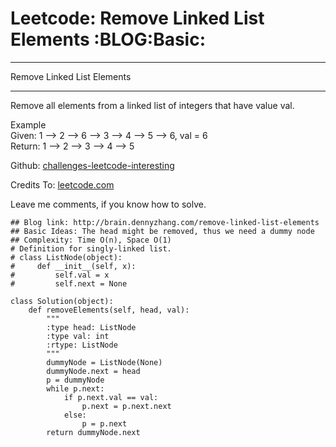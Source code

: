 # Leetcode: Remove Linked List Elements     :BLOG:Basic:


---

Remove Linked List Elements  

---

Remove all elements from a linked list of integers that have value val.  

Example  
Given: 1 &#x2013;> 2 &#x2013;> 6 &#x2013;> 3 &#x2013;> 4 &#x2013;> 5 &#x2013;> 6, val = 6  
Return: 1 &#x2013;> 2 &#x2013;> 3 &#x2013;> 4 &#x2013;> 5  

Github: [challenges-leetcode-interesting](https://github.com/DennyZhang/challenges-leetcode-interesting/tree/master/remove-linked-list-elements)  

Credits To: [leetcode.com](https://leetcode.com/problems/remove-linked-list-elements/description/)  

Leave me comments, if you know how to solve.  

    ## Blog link: http://brain.dennyzhang.com/remove-linked-list-elements
    ## Basic Ideas: The head might be removed, thus we need a dummy node
    ## Complexity: Time O(n), Space O(1)
    # Definition for singly-linked list.
    # class ListNode(object):
    #     def __init__(self, x):
    #         self.val = x
    #         self.next = None
    
    class Solution(object):
        def removeElements(self, head, val):
            """
            :type head: ListNode
            :type val: int
            :rtype: ListNode
            """
            dummyNode = ListNode(None)
            dummyNode.next = head
            p = dummyNode
            while p.next:
                if p.next.val == val:
                    p.next = p.next.next
                else:
                    p = p.next
            return dummyNode.next